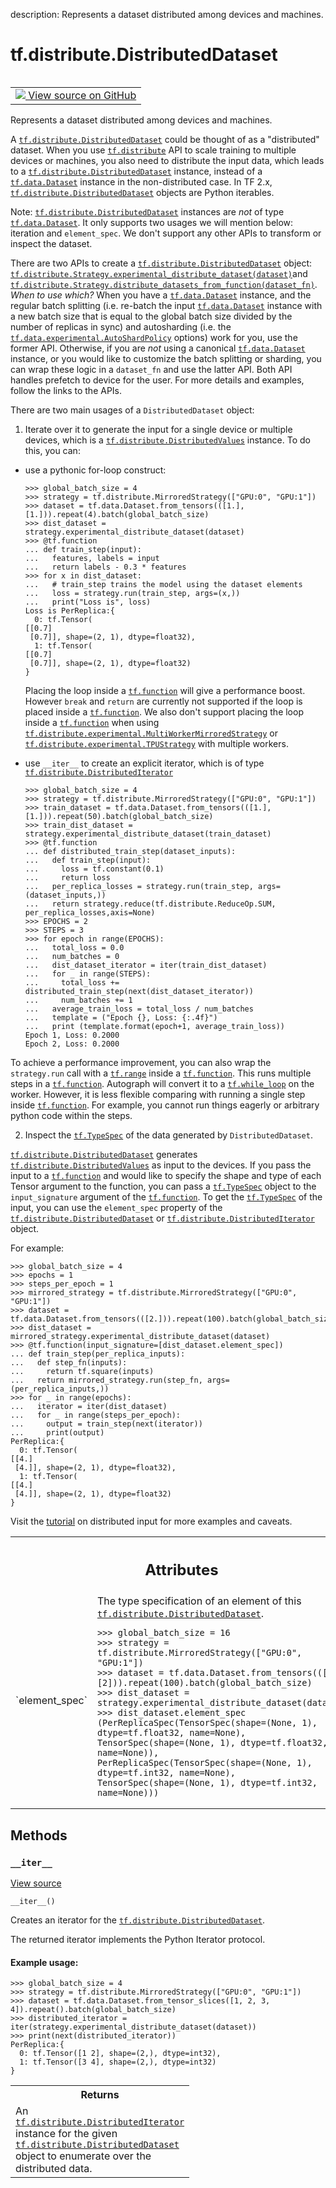 description: Represents a dataset distributed among devices and machines.

<div itemscope itemtype="http://developers.google.com/ReferenceObject">
<meta itemprop="name" content="tf.distribute.DistributedDataset" />
<meta itemprop="path" content="Stable" />
<meta itemprop="property" content="__iter__"/>
</div>

# tf.distribute.DistributedDataset

<!-- Insert buttons and diff -->

<table class="tfo-notebook-buttons tfo-api nocontent" align="left">
<td>
  <a target="_blank" href="https://github.com/tensorflow/tensorflow/blob/r2.4/tensorflow/python/distribute/input_lib.py#L285-L486">
    <img src="https://www.tensorflow.org/images/GitHub-Mark-32px.png" />
    View source on GitHub
  </a>
</td>
</table>



Represents a dataset distributed among devices and machines.

<!-- Placeholder for "Used in" -->

A <a href="../../tf/distribute/DistributedDataset.md"><code>tf.distribute.DistributedDataset</code></a> could be thought of as a "distributed"
dataset. When you use <a href="../../tf/distribute.md"><code>tf.distribute</code></a> API to scale training to multiple
devices or machines, you also need to distribute the input data, which leads
to a <a href="../../tf/distribute/DistributedDataset.md"><code>tf.distribute.DistributedDataset</code></a> instance, instead of a
<a href="../../tf/data/Dataset.md"><code>tf.data.Dataset</code></a> instance in the non-distributed case. In TF 2.x,
<a href="../../tf/distribute/DistributedDataset.md"><code>tf.distribute.DistributedDataset</code></a> objects are Python iterables.

Note: <a href="../../tf/distribute/DistributedDataset.md"><code>tf.distribute.DistributedDataset</code></a> instances are *not* of type
<a href="../../tf/data/Dataset.md"><code>tf.data.Dataset</code></a>. It only supports two usages we will mention below:
iteration and `element_spec`. We don't support any other APIs to transform or
inspect the dataset.

There are two APIs to create a <a href="../../tf/distribute/DistributedDataset.md"><code>tf.distribute.DistributedDataset</code></a> object:
<a href="../../tf/distribute/Strategy.md#experimental_distribute_dataset"><code>tf.distribute.Strategy.experimental_distribute_dataset(dataset)</code></a>and
<a href="../../tf/distribute/Strategy.md#distribute_datasets_from_function"><code>tf.distribute.Strategy.distribute_datasets_from_function(dataset_fn)</code></a>.
*When to use which?* When you have a <a href="../../tf/data/Dataset.md"><code>tf.data.Dataset</code></a> instance, and the
regular batch splitting (i.e. re-batch the input <a href="../../tf/data/Dataset.md"><code>tf.data.Dataset</code></a> instance
with a new batch size that is equal to the global batch size divided by the
number of replicas in sync) and autosharding (i.e. the
<a href="../../tf/data/experimental/AutoShardPolicy.md"><code>tf.data.experimental.AutoShardPolicy</code></a> options) work for you, use the former
API. Otherwise, if you are *not* using a canonical <a href="../../tf/data/Dataset.md"><code>tf.data.Dataset</code></a> instance,
or you would like to customize the batch splitting or sharding, you can wrap
these logic in a `dataset_fn` and use the latter API. Both API handles
prefetch to device for the user. For more details and examples, follow the
links to the APIs.


There are two main usages of a `DistributedDataset` object:

1. Iterate over it to generate the input for a single device or multiple
devices, which is a <a href="../../tf/distribute/DistributedValues.md"><code>tf.distribute.DistributedValues</code></a> instance. To do this,
you can:

  * use a pythonic for-loop construct:

    ```
    >>> global_batch_size = 4
    >>> strategy = tf.distribute.MirroredStrategy(["GPU:0", "GPU:1"])
    >>> dataset = tf.data.Dataset.from_tensors(([1.],[1.])).repeat(4).batch(global_batch_size)
    >>> dist_dataset = strategy.experimental_distribute_dataset(dataset)
    >>> @tf.function
    ... def train_step(input):
    ...   features, labels = input
    ...   return labels - 0.3 * features
    >>> for x in dist_dataset:
    ...   # train_step trains the model using the dataset elements
    ...   loss = strategy.run(train_step, args=(x,))
    ...   print("Loss is", loss)
    Loss is PerReplica:{
      0: tf.Tensor(
    [[0.7]
     [0.7]], shape=(2, 1), dtype=float32),
      1: tf.Tensor(
    [[0.7]
     [0.7]], shape=(2, 1), dtype=float32)
    }
    ```

    Placing the loop inside a <a href="../../tf/function.md"><code>tf.function</code></a> will give a performance boost.
    However `break` and `return` are currently not supported if the loop is
    placed inside a <a href="../../tf/function.md"><code>tf.function</code></a>. We also don't support placing the loop
    inside a <a href="../../tf/function.md"><code>tf.function</code></a> when using
    <a href="../../tf/distribute/experimental/MultiWorkerMirroredStrategy.md"><code>tf.distribute.experimental.MultiWorkerMirroredStrategy</code></a> or
    <a href="../../tf/distribute/experimental/TPUStrategy.md"><code>tf.distribute.experimental.TPUStrategy</code></a> with multiple workers.

  * use `__iter__` to create an explicit iterator, which is of type
    <a href="../../tf/distribute/DistributedIterator.md"><code>tf.distribute.DistributedIterator</code></a>

    ```
    >>> global_batch_size = 4
    >>> strategy = tf.distribute.MirroredStrategy(["GPU:0", "GPU:1"])
    >>> train_dataset = tf.data.Dataset.from_tensors(([1.],[1.])).repeat(50).batch(global_batch_size)
    >>> train_dist_dataset = strategy.experimental_distribute_dataset(train_dataset)
    >>> @tf.function
    ... def distributed_train_step(dataset_inputs):
    ...   def train_step(input):
    ...     loss = tf.constant(0.1)
    ...     return loss
    ...   per_replica_losses = strategy.run(train_step, args=(dataset_inputs,))
    ...   return strategy.reduce(tf.distribute.ReduceOp.SUM, per_replica_losses,axis=None)
    >>> EPOCHS = 2
    >>> STEPS = 3
    >>> for epoch in range(EPOCHS):
    ...   total_loss = 0.0
    ...   num_batches = 0
    ...   dist_dataset_iterator = iter(train_dist_dataset)
    ...   for _ in range(STEPS):
    ...     total_loss += distributed_train_step(next(dist_dataset_iterator))
    ...     num_batches += 1
    ...   average_train_loss = total_loss / num_batches
    ...   template = ("Epoch {}, Loss: {:.4f}")
    ...   print (template.format(epoch+1, average_train_loss))
    Epoch 1, Loss: 0.2000
    Epoch 2, Loss: 0.2000
    ```


  To achieve a performance improvement, you can also wrap the `strategy.run`
  call with a <a href="../../tf/range.md"><code>tf.range</code></a> inside a <a href="../../tf/function.md"><code>tf.function</code></a>. This runs multiple steps in a
  <a href="../../tf/function.md"><code>tf.function</code></a>. Autograph will convert it to a <a href="../../tf/while_loop.md"><code>tf.while_loop</code></a> on the worker.
  However, it is less flexible comparing with running a single step inside
  <a href="../../tf/function.md"><code>tf.function</code></a>. For example, you cannot run things eagerly or arbitrary
  python code within the steps.


2. Inspect the <a href="../../tf/TypeSpec.md"><code>tf.TypeSpec</code></a> of the data generated by `DistributedDataset`.

  <a href="../../tf/distribute/DistributedDataset.md"><code>tf.distribute.DistributedDataset</code></a> generates
  <a href="../../tf/distribute/DistributedValues.md"><code>tf.distribute.DistributedValues</code></a> as input to the devices. If you pass the
  input to a <a href="../../tf/function.md"><code>tf.function</code></a> and would like to specify the shape and type of
  each Tensor argument to the function, you can pass a <a href="../../tf/TypeSpec.md"><code>tf.TypeSpec</code></a> object to
  the `input_signature` argument of the <a href="../../tf/function.md"><code>tf.function</code></a>. To get the
  <a href="../../tf/TypeSpec.md"><code>tf.TypeSpec</code></a> of the input, you can use the `element_spec` property of the
  <a href="../../tf/distribute/DistributedDataset.md"><code>tf.distribute.DistributedDataset</code></a> or <a href="../../tf/distribute/DistributedIterator.md"><code>tf.distribute.DistributedIterator</code></a>
  object.

  For example:

  ```
  >>> global_batch_size = 4
  >>> epochs = 1
  >>> steps_per_epoch = 1
  >>> mirrored_strategy = tf.distribute.MirroredStrategy(["GPU:0", "GPU:1"])
  >>> dataset = tf.data.Dataset.from_tensors(([2.])).repeat(100).batch(global_batch_size)
  >>> dist_dataset = mirrored_strategy.experimental_distribute_dataset(dataset)
  >>> @tf.function(input_signature=[dist_dataset.element_spec])
  ... def train_step(per_replica_inputs):
  ...   def step_fn(inputs):
  ...     return tf.square(inputs)
  ...   return mirrored_strategy.run(step_fn, args=(per_replica_inputs,))
  >>> for _ in range(epochs):
  ...   iterator = iter(dist_dataset)
  ...   for _ in range(steps_per_epoch):
  ...     output = train_step(next(iterator))
  ...     print(output)
  PerReplica:{
    0: tf.Tensor(
  [[4.]
   [4.]], shape=(2, 1), dtype=float32),
    1: tf.Tensor(
  [[4.]
   [4.]], shape=(2, 1), dtype=float32)
  }
  ```


Visit the [tutorial](https://www.tensorflow.org/tutorials/distribute/input)
on distributed input for more examples and caveats.



<!-- Tabular view -->
 <table class="responsive fixed orange">
<colgroup><col width="214px"><col></colgroup>
<tr><th colspan="2"><h2 class="add-link">Attributes</h2></th></tr>

<tr>
<td>
`element_spec`
</td>
<td>
The type specification of an element of this <a href="../../tf/distribute/DistributedDataset.md"><code>tf.distribute.DistributedDataset</code></a>.


```
>>> global_batch_size = 16
>>> strategy = tf.distribute.MirroredStrategy(["GPU:0", "GPU:1"])
>>> dataset = tf.data.Dataset.from_tensors(([1.],[2])).repeat(100).batch(global_batch_size)
>>> dist_dataset = strategy.experimental_distribute_dataset(dataset)
>>> dist_dataset.element_spec
(PerReplicaSpec(TensorSpec(shape=(None, 1), dtype=tf.float32, name=None),
TensorSpec(shape=(None, 1), dtype=tf.float32, name=None)),
PerReplicaSpec(TensorSpec(shape=(None, 1), dtype=tf.int32, name=None),
TensorSpec(shape=(None, 1), dtype=tf.int32, name=None)))
```
</td>
</tr>
</table>



## Methods

<h3 id="__iter__"><code>__iter__</code></h3>

<a target="_blank" href="https://github.com/tensorflow/tensorflow/blob/r2.4/tensorflow/python/distribute/input_lib.py#L434-L456">View source</a>

<pre class="devsite-click-to-copy prettyprint lang-py tfo-signature-link">
<code>__iter__()
</code></pre>

Creates an iterator for the <a href="../../tf/distribute/DistributedDataset.md"><code>tf.distribute.DistributedDataset</code></a>.

The returned iterator implements the Python Iterator protocol.

#### Example usage:



```
>>> global_batch_size = 4
>>> strategy = tf.distribute.MirroredStrategy(["GPU:0", "GPU:1"])
>>> dataset = tf.data.Dataset.from_tensor_slices([1, 2, 3, 4]).repeat().batch(global_batch_size)
>>> distributed_iterator = iter(strategy.experimental_distribute_dataset(dataset))
>>> print(next(distributed_iterator))
PerReplica:{
  0: tf.Tensor([1 2], shape=(2,), dtype=int32),
  1: tf.Tensor([3 4], shape=(2,), dtype=int32)
}
```

<!-- Tabular view -->
 <table class="responsive fixed orange">
<colgroup><col width="214px"><col></colgroup>
<tr><th colspan="2">Returns</th></tr>
<tr class="alt">
<td colspan="2">
An <a href="../../tf/distribute/DistributedIterator.md"><code>tf.distribute.DistributedIterator</code></a> instance for the given
<a href="../../tf/distribute/DistributedDataset.md"><code>tf.distribute.DistributedDataset</code></a> object to enumerate over the
distributed data.
</td>
</tr>

</table>






